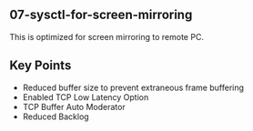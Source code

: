 ## 07-sysctl-for-screen-mirroring

This is optimized for screen mirroring to remote PC.

## Key Points
- Reduced buffer size to prevent extraneous frame buffering
- Enabled TCP Low Latency Option
- TCP Buffer Auto Moderator
- Reduced Backlog
